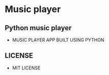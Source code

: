 # Music player

## Python music player
* MUSIC PLAYER APP BUILT USING PYTHON

## LICENSE
* MIT LICENSE
